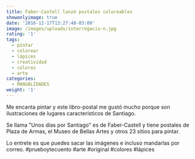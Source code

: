 ```yaml
---
title: Faber-Castell lanzó postales coloreables
showonlyimage: true
date: '2016-12-17T13:27:48-03:00'
image: /images/uploads/interrogacio-n.jpg
rating: '1'
tags:
  - pintar
  - colorear
  - lápices
  - creatividad
  - colores
  - arte
categories:
  - MANUALIDADES
weight: '1'
---
```

Me encanta pintar y este libro-postal me gustó mucho porque son ilustraciones de lugares característicos de Santiago. 

<!--more-->

Se llama "Unos días por Santiago" es de Faber-Castell y tiene postales de Plaza de Armas, el Museo de Bellas Artes y otros 23 sitios para pintar. 

Lo entrete es que puedes sacar las imágenes e incluso mandarlas por correo. #prueboytecuento #arte #original #colores #lápices
